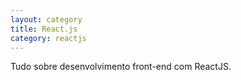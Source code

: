 ```yaml
---
layout: category
title: React.js
category: reactjs
---
```


Tudo sobre desenvolvimento front-end com ReactJS.
